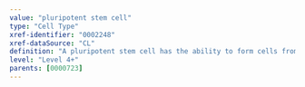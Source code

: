 ```yaml
---
value: "pluripotent stem cell"
type: "Cell Type"
xref-identifier: "0002248"
xref-dataSource: "CL"
definition: "A pluripotent stem cell has the ability to form cells from all three germ layers (ectoderm, mesoderm, and endoderm). However, unlike totipotent stem cells, they cell can not generate all the cells of the whole organism such as placenta."
level: "Level 4+"
parents: [0000723]
---
```

